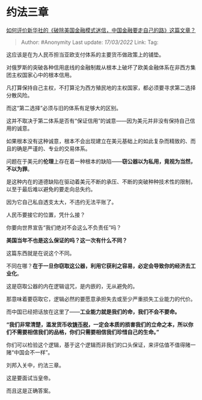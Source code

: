 # 约法三章

[如何评价新华社的《破除美国金融模式迷信，中国金融要走自己的路》这篇文章？](https://www.zhihu.com/question/522110212/answer/2392819835)

> Author: #Anonymity 
> Last update: *17/03/2022* 
> Link:
> Tag: 
 

这应该是在为人民币担当亚欧支付体系的主要货币做政策上的铺垫。

对俄罗斯的突破各种信用底线的金融制裁从根本上破坏了欧美金融体系在非西方集团主权国家心中的根本信用。

凡打算保持自己主权，不打算沦为西方殖民地的主权国家，都必须要寻求第二选择分散风险。

而这“第二选择”必须与旧的体系有足够大的区别。

这并不取决于第二体系是否有“保证信用”的诚意——因为美元并非没有保持自己信用的诚意。

如果根本没有这种诚意，根本不会出现建立在美元基础上的如此复杂而精致的、而且的确是严谨的、专业的交易体系。

问题在于美元的**伦理**上存在着一种根本的缺陷——**窃公器以为私用，竟视为当然，不以为罪**。

是这种内在的道德缺陷在驱动着美元不断的承压、不断的突破种种技术性的限制，以至于最后难以避免的要走向总失约。

因为它自己私自透支太大，不违约无法平账了。

  

人民币要接它的位置，凭什么接？

你要向世界宣告“我们绝对不会这么不负责任”吗？

**美国当年不也是这么保证的吗？这一次有什么不同？**

  

这篇东西就是在说这个不同。

不同在哪？**在于一旦你窃取这公器，利用它获利之容易，必定会导致你的经济去工业化**。

这是窃取公器的内在逻辑诅咒，是内嵌的，无从避免的。

那意味着要窃取它，逻辑必然的要愿意承担失去或至少严重损失工业能力的代价。

而中国已经把话放在这里了——**工业能力就是我们的命，我们不会不要命。**

**“我们非常清楚，滥发货币收[铸币税](https://www.zhihu.com/search?q=%E9%93%B8%E5%B8%81%E7%A8%8E&search_source=Entity&hybrid_search_source=Entity&hybrid_search_extra=%7B%22sourceType%22%3A%22answer%22%2C%22sourceId%22%3A2392819835%7D)，一定会本质的损害我们的立命之本，所以你们不需要相信我们的品格，你们只需要相信我们珍惜自己的生命。”**

你们可以检验这个逻辑，基于这个逻辑而非我们的口头保证，来评估值不值得赌一赌“中国会不一样”。

  

刘邦入关中，约法三章。

这是要面试当皇帝。

  

而且这是正确答案。